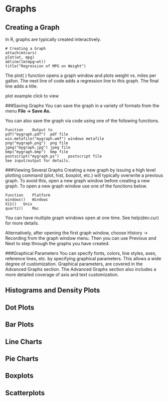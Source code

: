 # Graphs

## Creating a Graph

In R, graphs are typically created interactively.

```
# Creating a Graph
attach(mtcars)
plot(wt, mpg) 
abline(lm(mpg~wt))
title("Regression of MPG on Weight")
```

The plot( ) function opens a graph window and plots weight vs. miles per gallon. 
The next line of code adds a regression line to this graph. The final line adds a title.

plot example click to view

###Saving Graphs
You can save the graph in a variety of formats from the menu 
**File -> Save As.**

You can also save the graph via code using one of the following functions.

```
Function	Output to
pdf("mygraph.pdf")	pdf file
win.metafile("mygraph.wmf")	windows metafile
png("mygraph.png")	png file
jpeg("mygraph.jpg")	jpeg file
bmp("mygraph.bmp")	bmp file
postscript("mygraph.ps")	postscript file
See input/output for details.
```

###Viewing Several Graphs
Creating a new graph by issuing a high level plotting command (plot, hist, boxplot, etc.) will typically overwrite a previous graph. To avoid this, open a new graph window before creating a new graph. To open a new graph window use one of the functions below.

```
Function	Platform
windows()	Windows
X11()	Unix
quartz()	Mac
```

You can have multiple graph windows open at one time. See help(dev.cur) for more details.

Alternatively, after opening the first graph window, choose History -> Recording from the graph window menu. Then you can use Previous and Next to step through the graphs you have created.

###Graphical Parameters
You can specify fonts, colors, line styles, axes, reference lines, etc. by specifying graphical parameters. This allows a wide degree of customization. Graphical parameters, are covered in the Advanced Graphs section. The Advanced Graphs section also includes a more detailed coverage of axis and text customization.

## Histograms and Density Plots 

## Dot Plots

## Bar Plots

## Line Charts

## Pie Charts

## Boxplots

## Scatterplots
